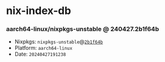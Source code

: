 # nix-index-db
### aarch64-linux/nixpkgs-unstable @ 240427.2b1f64b
- Nixpkgs: `nixpkgs-unstable`@[`2b1f64b`](https://github.com/NixOS/nixpkgs/commit/2b1f64b358f2cab62617f26b3870fd0ee375d848)
- Platform: `aarch64-linux`
- Date: `20240427191238`

